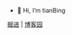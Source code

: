 - 👋 Hi, I’m tianBing
<p>
  <a href="https://juejin.cn/user/166781496599287" target="_blank">掘进</a>
   | 
  <a href="https://www.cnblogs.com/wshiqtb" target="_blank">博客园</a>
</p>

